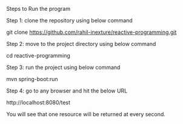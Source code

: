 Steps to Run the program

Step 1: clone the repository using below command

git clone https://github.com/rahil-inexture/reactive-programming.git


Step 2: move to the project directory using below command

cd reactive-programming


Step 3: run the project using below command

mvn spring-boot:run


Step 4: go to any browser and hit the below URL

http://localhost:8080/test


You will see that one resource will be returned at every second.
